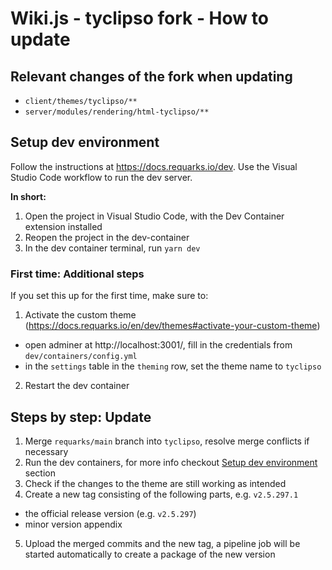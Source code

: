 # Wiki.js - tyclipso fork - How to update

## Relevant changes of the fork when updating

- `client/themes/tyclipso/**`
- `server/modules/rendering/html-tyclipso/**`

## Setup dev environment

Follow the instructions at https://docs.requarks.io/dev.
Use the Visual Studio Code workflow to run the dev server.

**In short:**

1. Open the project in Visual Studio Code, with the Dev Container extension installed
2. Reopen the project in the dev-container
3. In the dev container terminal, run ```yarn dev```

### First time: Additional steps

If you set this up for the first time, make sure to:

1. Activate the custom theme (https://docs.requarks.io/en/dev/themes#activate-your-custom-theme)
  - open adminer at http://localhost:3001/, fill in the credentials from `dev/containers/config.yml`
  - in the `settings` table in the `theming` row, set the theme name to `tyclipso`
2. Restart the dev container

## Steps by step: Update

1. Merge `requarks/main` branch into `tyclipso`, resolve merge conflicts if necessary
2. Run the dev containers, for more info checkout [Setup dev environment](#setup-dev-environment) section
3. Check if the changes to the theme are still working as intended
4. Create a new tag consisting of the following parts, e.g. `v2.5.297.1`
  - the official release version (e.g. `v2.5.297`)
  - minor version appendix
5. Upload the merged commits and the new tag, a pipeline job will be started automatically to create a package of the
   new version
